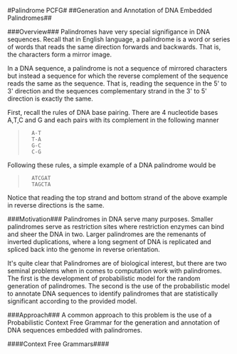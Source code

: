 #Palindrome PCFG#
##Generation and Annotation of DNA Embedded Palindromes##

###Overview###
Palindromes have very special signifigance in DNA sequences. Recall that in English language, a palindrome is a word or series of words that reads the same direction forwards and backwards. That is, the characters form a mirror image. 

In a DNA sequence, a palindrome is not a sequence of mirrored characters but instead a sequence for which the reverse complement of the sequence reads the same as the sequence. That is, reading the sequence in the 5' to 3' direction and the sequences complementary strand in the 3' to 5' direction is exactly the same.

First, recall the rules of DNA base pairing. There are 4 nucleotide bases A,T,C and G and each pairs with its complement in the following manner

>		A-T
>		T-A
>		G-C
>		C-G

Following these rules, a simple example of a DNA palindrome would be

>		ATCGAT
>		TAGCTA

Notice that reading the top strand and bottom strand of the above example in reverse directions is the same.

###Motivation###
Palindromes in DNA serve many purposes. Smaller palindromes serve as restriction sites where restriction enzymes can bind and sheer the DNA in two. Larger palindromes are the remenants of inverted duplications, where a long segment of DNA is replicated and spliced back into the genome in reverse orientation.

It's quite clear that Palindromes are of biological interest, but there are two seminal problems when in comes to computation work with palindromes. The first is the development of probabilistic model for the random generation of palindromes. The second is the use of the probabilistic model to annotate DNA sequences to identify palindromes that are statistically significant according to the provided model.

###Approach###
A common approach to this problem is the use of a Probabilistic Context Free Grammar for the generation and annotation of DNA sequences embedded with palindromes.

####Context Free Grammars####

